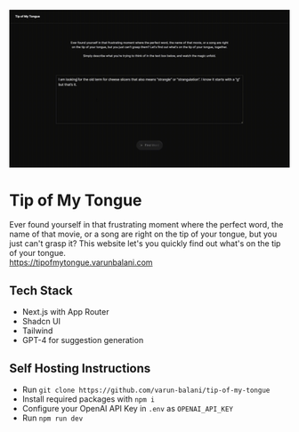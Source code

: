 ![Demo of the website](demo.gif)

# Tip of My Tongue

Ever found yourself in that frustrating moment where the
perfect word, the name of that movie, or a song are right on
the tip of your tongue, but you just can't grasp it? This website let's you quickly find out what's on the tip of your tongue.  
https://tipofmytongue.varunbalani.com

## Tech Stack

-   Next.js with App Router
-   Shadcn UI
-   Tailwind
-   GPT-4 for suggestion generation

## Self Hosting Instructions

-   Run `git clone https://github.com/varun-balani/tip-of-my-tongue`
-   Install required packages with `npm i`
-   Configure your OpenAI API Key in `.env` as `OPENAI_API_KEY`
-   Run `npm run dev`
